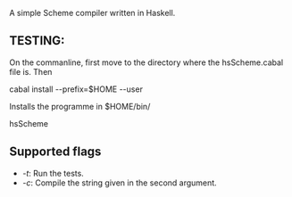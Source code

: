 A simple Scheme compiler written in Haskell.

## TESTING:
On the commanline, first move to the directory where the hsScheme.cabal file is. Then

cabal install --prefix=$HOME --user

Installs the programme in $HOME/bin/

hsScheme <flags>


## Supported flags
* _-t_: Run the tests.
* _-c_: Compile the string given in the second argument.
